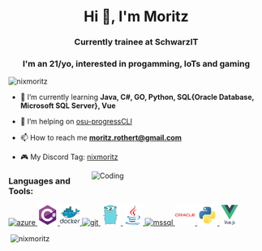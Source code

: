
<h1 align="center">Hi 👋, I'm Moritz</h1>
<h3 align="center">Currently trainee at SchwarzIT</h3>
<h3 align="center">I'm an 21/yo, interested in progamming, IoTs and gaming</h3>
<p align="left"> <img src="https://komarev.com/ghpvc/?username=nixmoritz&label=Profile%20views&color=0e75b6&style=flat" alt="nixmoritz" /> </p>

- 🌱 I’m currently learning **Java, C#, GO, Python, SQL{Oracle Database, Microsoft SQL Server}, Vue**
  
- 🤝 I’m helping on [osu-progressCLI](https://github.com/JuLi0n21/osu-progressCLI)
  
- 📫 How to reach me **moritz.rothert@gmail.com**
 

- 🎮 My Discord Tag: [nixmoritz](nixmoritz)
<img align="right" alt="Coding" width="340" src="https://media3.giphy.com/media/qgQUggAC3Pfv687qPC/giphy.gif?cid=ecf05e47ghfweoiliom0xfc1qbjuus93qpe47x9af8jflz8u&rid=giphy.gif&ct=g">

<p align="left">
</p>

<h3 align="left">Languages and Tools:</h3>
<p align="left"> <a href="https://azure.microsoft.com/en-in/" target="_blank" rel="noreferrer"> <img src="https://www.vectorlogo.zone/logos/microsoft_azure/microsoft_azure-icon.svg" alt="azure" width="40" height="40"/> </a> <a href="https://www.w3schools.com/cs/" target="_blank" rel="noreferrer"> <img src="https://raw.githubusercontent.com/devicons/devicon/master/icons/csharp/csharp-original.svg" alt="csharp" width="40" height="40"/> </a> <a href="https://www.docker.com/" target="_blank" rel="noreferrer"> <img src="https://raw.githubusercontent.com/devicons/devicon/master/icons/docker/docker-original-wordmark.svg" alt="docker" width="40" height="40"/> </a> <a href="https://git-scm.com/" target="_blank" rel="noreferrer"> <img src="https://www.vectorlogo.zone/logos/git-scm/git-scm-icon.svg" alt="git" width="40" height="40"/> </a> <a href="https://golang.org" target="_blank" rel="noreferrer"> <img src="https://raw.githubusercontent.com/devicons/devicon/master/icons/go/go-original.svg" alt="go" width="40" height="40"/> </a> <a href="https://www.java.com" target="_blank" rel="noreferrer"> <img src="https://raw.githubusercontent.com/devicons/devicon/master/icons/java/java-original.svg" alt="java" width="40" height="40"/> </a> <a href="https://www.microsoft.com/en-us/sql-server" target="_blank" rel="noreferrer"> <img src="https://www.svgrepo.com/show/303229/microsoft-sql-server-logo.svg" alt="mssql" width="40" height="40"/> </a> <a href="https://www.oracle.com/" target="_blank" rel="noreferrer"> <img src="https://raw.githubusercontent.com/devicons/devicon/master/icons/oracle/oracle-original.svg" alt="oracle" width="40" height="40"/> </a> <a href="https://www.python.org" target="_blank" rel="noreferrer"> <img src="https://raw.githubusercontent.com/devicons/devicon/master/icons/python/python-original.svg" alt="python" width="40" height="40"/> </a> <a href="https://vuejs.org/" target="_blank" rel="noreferrer"> <img src="https://raw.githubusercontent.com/devicons/devicon/master/icons/vuejs/vuejs-original-wordmark.svg" alt="vuejs" width="40" height="40"/> </a> </p>

<p>&nbsp;<img align="center" src="https://github-readme-stats.vercel.app/api?username=nixmoritz&show_icons=true&locale=en" alt="nixmoritz" /></p>

<!--- -
<h1 align="center">Hi 👋, I'm NixMoritz</h1>
<h3 align="center">I'm an 19/yo, interested in progamming, IoTs and gaming</h3>
<img align="right" alt="Coding" width="400" src="https://media3.giphy.com/media/qgQUggAC3Pfv687qPC/giphy.gif?cid=ecf05e47ghfweoiliom0xfc1qbjuus93qpe47x9af8jflz8u&rid=giphy.gif&ct=g">
<p align="left"> <img src="https://komarev.com/ghpvc/?username=nixmoritz&label=Profile%20views&color=0e75b6&style=flat" alt="nixmoritz" /> </p>

- 🔭 I’m currently working on [RaptorToDo](https://github.com/soulhollow/ToDo)

- 🌱 I’m currently learning **Java, C#, Go and Python others when i'm proficient**

- 📫 How to reach me **moritz.rothert@gmail.com**


<p align="left">
</p>

<h3 align="left">Languages and Tools:</h3>
<p align="left"> <a href="https://www.w3schools.com/cs/" target="_blank" rel="noreferrer"> <img src="https://raw.githubusercontent.com/devicons/devicon/master/icons/csharp/csharp-original.svg" alt="csharp" width="40" height="40"/> </a> <a href="https://git-scm.com/" target="_blank" rel="noreferrer"> <img src="https://www.vectorlogo.zone/logos/git-scm/git-scm-icon.svg" alt="git" width="40" height="40"/> </a> <a href="https://www.w3.org/html/" target="_blank" rel="noreferrer"> <img src="https://raw.githubusercontent.com/devicons/devicon/master/icons/html5/html5-original-wordmark.svg" alt="html5" width="40" height="40"/> </a> <a href="https://www.java.com" target="_blank" rel="noreferrer"> <img src="https://raw.githubusercontent.com/devicons/devicon/master/icons/java/java-original.svg" alt="java" width="40" height="40"/> </a> <a href="https://www.mysql.com/" target="_blank" rel="noreferrer"> <img src="https://raw.githubusercontent.com/devicons/devicon/master/icons/mysql/mysql-original-wordmark.svg" alt="mysql" width="40" height="40"/> </a> <a href="https://www.photoshop.com/en" target="_blank" rel="noreferrer"> <img src="https://raw.githubusercontent.com/devicons/devicon/master/icons/photoshop/photoshop-line.svg" alt="photoshop" width="40" height="40"/> </a> <a href="https://unity.com/" target="_blank" rel="noreferrer"> <img src="https://www.vectorlogo.zone/logos/unity3d/unity3d-icon.svg" alt="unity" width="40" height="40"/> </a> <a href="https://unrealengine.com/" target="_blank" rel="noreferrer"> <img src="https://raw.githubusercontent.com/kenangundogan/fontisto/036b7eca71aab1bef8e6a0518f7329f13ed62f6b/icons/svg/brand/unreal-engine.svg" alt="unreal" width="40" height="40"/> </a> </p>

<p><img align="left" src="https://github-readme-stats.vercel.app/api/top-langs?username=nixmoritz&show_icons=true&locale=en&layout=compact" alt="nixmoritz" /></p>

<p>&nbsp;<img align="center" src="https://github-readme-stats.vercel.app/api?username=nixmoritz&show_icons=true&locale=en" alt="nixmoritz" /></p>

<p><img align="center" src="https://github-readme-streak-stats.herokuapp.com/?user=nixmoritz&" alt="nixmoritz" /></p>


<!--- - 👋 Hi, I’m @NixMoritz 18/yo
- 👀 I’m interested in Progamming/ IoTs and gaming
- 🌱 I’m currently learning Java & C#
- 📫 How to reach me [Website] coming soon
💞️ I’m looking to collaborate on ... --->
<!---
NixMoritz/NixMoritz is a ✨ special ✨ repository because its `README.md` (this file) appears on your GitHub profile.
You can click the Preview link to take a look at your changes.
--->
